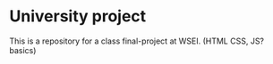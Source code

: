 # University project
This is a repository for a class final-project at WSEI. (HTML CSS, JS? basics)
